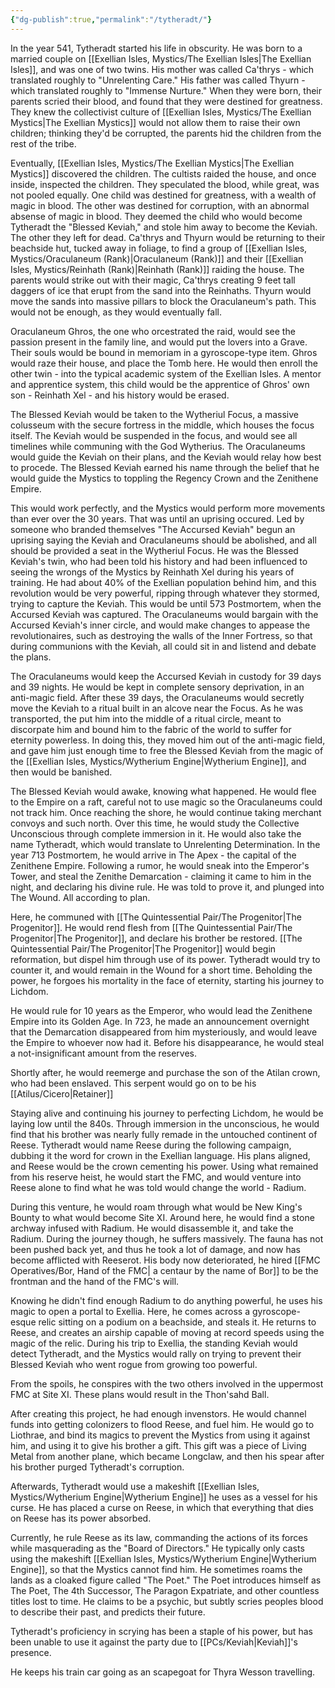 ```yaml
---
{"dg-publish":true,"permalink":"/tytheradt/"}
---
```


In the year 541, Tytheradt started his life in obscurity. He was born to a married couple on [[Exellian Isles, Mystics/The Exellian Isles\|The Exellian Isles]], and was one of two twins. His mother was called Ca'thrys - which translated roughly to "Unrelenting Care." His father was called Thyurn - which translated roughly to "Immense Nurture." When they were born, their parents scried their blood, and found that they were destined for greatness. They knew the collectivist culture of  [[Exellian Isles, Mystics/The Exellian Mystics\|The Exellian Mystics]] would not allow them to raise their own children; thinking they'd be corrupted, the parents hid the children from the rest of the tribe.

Eventually,  [[Exellian Isles, Mystics/The Exellian Mystics\|The Exellian Mystics]] discovered the children. The cultists raided the house, and once inside, inspected the children. They speculated the blood, while great, was not pooled equally. One child was destined for greatness, with a wealth of magic in blood. The other was destined for corruption, with an abnormal absense of magic in blood. They deemed the child who would become Tytheradt the "Blessed Keviah," and stole him away to become the Keviah. The other they left for dead. Ca'thrys and Thyurn would be returning to their beachside hut, tucked away in foliage, to find a group of [[Exellian Isles, Mystics/Oraculaneum (Rank)\|Oraculaneum (Rank)]] and their [[Exellian Isles, Mystics/Reinhath (Rank)\|Reinhath (Rank)]] raiding the house. The parents would strike out with their magic, Ca'thrys creating 9 feet tall daggers of ice that erupt from the sand into the Reinhaths. Thyurn would move the sands into massive pillars to block the Oraculaneum's path. This would not be enough, as they would eventually fall.

Oraculaneum Ghros, the one who orcestrated the raid, would see the passion present in the family line, and would put the lovers into a Grave. Their souls would be bound in memoriam in a gyroscope-type item. Ghros would raze their house, and place the Tomb here. He would then enroll the other twin - into the typical academic system of the Exellian Isles. A mentor and apprentice system, this child would be the apprentice of Ghros' own son - Reinhath Xel - and his history would be erased.

The Blessed Keviah would be taken to the Wytheriul Focus, a massive colusseum with the secure fortress in the middle, which houses the focus itself. The Keviah would be suspended in the focus, and would see all timelines while communing with the God Wytherius. The Oraculaneums would guide the Keviah on their plans, and the Keviah would relay how best to procede. The Blessed Keviah earned his name through the belief that he would guide the Mystics to toppling the Regency Crown and the Zenithene Empire.

This would work perfectly, and the Mystics would perform more movements than ever over the 30 years. That was until an uprising occured. Led by someone who branded themselves "The Accursed Keviah" begun an uprising saying the Keviah and Oraculaneums should be abolished, and all should be provided a seat in the Wytheriul Focus. He was the Blessed Keviah's twin, who had been told his history and had been influenced to seeing the wrongs of the Mystics by Reinhath Xel during his years of training. He had about 40% of the Exellian population behind him, and this revolution would be very powerful, ripping through whatever they stormed, trying to capture the Keviah. This would be until 573 Postmortem, when the Accursed Keviah was captured. The Oraculaneums would bargain with the Accursed Keviah's inner circle, and would make changes to appease the revolutionaires, such as destroying the walls of the Inner Fortress, so that during communions with the Keviah, all could sit in and listend and debate the plans. 

The Oraculaneums would keep the Accursed Keviah in custody for 39 days and 39 nights. He would be kept in complete sensory deprivation, in an anti-magic field. After these 39 days, the Oraculaneums would secretly move the Keviah to a ritual built in an alcove near the Focus. As he was transported, the put him into the middle of a ritual circle, meant to discorpate him and bound him to the fabric of the world to suffer for eternity powerless. In doing this, they moved him out of the anti-magic field, and gave him just enough time to free the Blessed Keviah from the magic of the  [[Exellian Isles, Mystics/Wytherium Engine\|Wytherium Engine]], and then would be banished. 

The Blessed Keviah would awake, knowing what happened. He would flee to the Empire on a raft, careful not to use magic so the Oraculaneums could not track him. Once reaching the shore, he would continue taking merchant convoys and such north. Over this time, he would study the Collective Unconscious through complete immersion in it. He would also take the name Tytheradt, which would translate to Unrelenting Determination. In the year 713 Postmortem, he would arrive in The Apex - the capital of the Zenithene Empire. Following a rumor, he would sneak into the Emperor's Tower, and steal the Zenithe Demarcation - claiming it came to him in the night, and declaring his divine rule. He was told to prove it, and plunged into The Wound. All according to plan.

Here, he communed with [[The Quintessential Pair/The Progenitor\|The Progenitor]].  He would rend flesh from [[The Quintessential Pair/The Progenitor\|The Progenitor]], and declare his brother be restored. [[The Quintessential Pair/The Progenitor\|The Progenitor]] would begin reformation, but dispel him through use of its power. Tytheradt would try to counter it, and would remain in the Wound for a short time. Beholding the power, he forgoes his mortality in the face of eternity, starting his journey to Lichdom.

He would rule for 10 years as the Emperor, who would lead the Zenithene Empire into its Golden Age. In 723, he made an announcement overnight that the Demarcation disappeared from him mysteriously, and would leave the Empire to whoever now had it. Before his disappearance, he would steal a not-insignificant amount from the reserves. 

Shortly after, he would reemerge and purchase the son of the Atilan crown, who had been enslaved. This serpent would go on to be his [[Atilus/Cicero\|Retainer]]

Staying alive and continuing his journey to perfecting Lichdom, he would be laying low until the 840s. Through immersion in the unconscious, he would find that his brother was nearly fully remade in the untouched continent of Reese. Tytheradt would name Reese during the following campaign, dubbing it the word for crown in the Exellian language. His plans aligned, and Reese would be the crown cementing his power. Using what remained from his reserve heist, he would start the FMC, and would venture into Reese alone to find what he was told would change the world - Radium.

During this venture, he would roam through what would be New King's Bounty to what would become Site XI. Around here, he would find a stone archway infused with Radium. He would disassemble it, and take the Radium. During the journey though, he suffers massively. The fauna has not been pushed back yet, and thus he took a lot of damage, and now has become afflicted with Reeserot. His body now deteriorated, he hired [[FMC Operatives/Bor, Hand of the FMC\| a centaur by the name of Bor]] to be the frontman and the hand of the FMC's will.

Knowing he didn't find enough Radium to do anything powerful, he uses his magic to open a portal to Exellia. Here, he comes across a gyroscope-esque relic sitting on a podium on a beachside, and steals it. He returns to Reese, and creates an airship capable of moving at record speeds using the magic of the relic. During his trip to Exellia, the standing Keviah would detect Tytheradt, and the Mystics would rally on trying to prevent their Blessed Keviah who went rogue from growing too powerful. 

From the spoils, he conspires with the two others involved in the uppermost FMC at Site XI. These plans would result in the Thon'sahd Ball.

After creating this project, he had enough invenstors. He would channel funds into getting colonizers to flood Reese, and fuel him. He would go to Liothrae, and bind its magics to prevent the Mystics from using it against him, and using it to give his brother a gift. This gift was a piece of Living Metal from another plane, which became Longclaw, and then his spear after his brother purged Tytheradt's corruption.

Afterwards, Tytheradt would use a makeshift [[Exellian Isles, Mystics/Wytherium Engine\|Wytherium Engine]] he uses as a vessel for his curse. He has placed a curse on Reese, in which that everything that dies on Reese has its power absorbed.

Currently, he rule Reese as its law, commanding the actions of its forces while masquerading as the "Board of Directors." He typically only casts using the makeshift [[Exellian Isles, Mystics/Wytherium Engine\|Wytherium Engine]], so that the Mystics cannot find him. He sometimes roams the lands as a cloaked figure called "The Poet." The Poet introduces himself as The Poet, The 4th Successor, The Paragon Expatriate, and other countless titles lost to time. He claims to be a psychic, but subtly scries peoples blood to describe their past, and predicts their future.

Tytheradt's proficiency in scrying has been a staple of his power, but has been unable to use it against the party due to [[PCs/Keviah\|Keviah]]'s presence.

He keeps his train car going as an scapegoat for Thyra Wesson travelling.  

